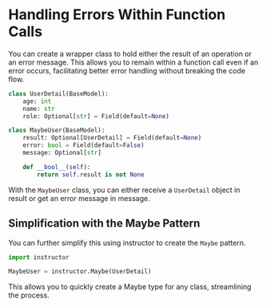 # Handling Errors Within Function Calls

You can create a wrapper class to hold either the result of an operation or an error message. This allows you to remain within a function call even if an error occurs, facilitating better error handling without breaking the code flow.

```python
class UserDetail(BaseModel):
    age: int
    name: str
    role: Optional[str] = Field(default=None)

class MaybeUser(BaseModel):
    result: Optional[UserDetail] = Field(default=None)
    error: bool = Field(default=False)
    message: Optional[str]

    def __bool__(self):
        return self.result is not None
```

With the `MaybeUser` class, you can either receive a `UserDetail` object in result or get an error message in message.

## Simplification with the Maybe Pattern

You can further simplify this using instructor to create the `Maybe` pattern.

```python
import instructor

MaybeUser = instructor.Maybe(UserDetail)
```

This allows you to quickly create a Maybe type for any class, streamlining the process.